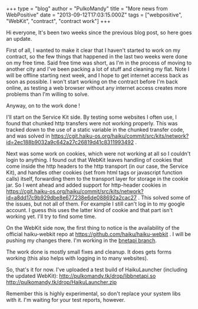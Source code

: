 +++
type = "blog"
author = "PulkoMandy"
title = "More news from WebPositive"
date = "2013-09-12T17:03:15.000Z"
tags = ["webpositive", "WebKit", "contract", "contract work"]
+++

Hi everyone,
It's been two weeks since the previous blog post, so here goes an update.

First of all, I wanted to make it clear that I haven't started to work on my contract, so the few things that happened in the last two weeks were done on my free time. Said free time was short, as I'm in the process of moving to another city and I've been packing a lot of stuff and cleaning my flat. Note I will be offline starting next week, and I hope to get internet access back as soon as possible. I won't start working on the contract before I'm back online, as testing a web browser without any internet access creates more problems than I'm willing to solve.
<!--break-->
Anyway, on to the work done !

I'll start on the Service Kit side. By testing some websites I often use, I found that chunked http transfers were not working properly. This was tracked down to the use of a static variable in the chunked transfer code, and was solved in https://cgit.haiku-os.org/haiku/commit/src/kits/network?id=2ec188b9032a9c642a27c26819d41c8311993492 .

Next was some work on cookies, which were not working at all so I couldn't login to anything. I found out that WebKit leaves handling of cookies that come inside the http headers to the http transport (in our case, the Service Kit), and handles other cookies (set from html tags or javascript function calls) itself, forwarding them to the transport layer for storage in the cookie jar.
So I went ahead and added support for http-header cookies in https://cgit.haiku-os.org/haiku/commit/src/kits/network?id=a8dd17c9b929dbe8e677238e6de088692a2cac27 . This solved some of the issues, but not all of them. For example I still can't log in to my google account. I guess this uses the latter kind of cookie and that part isn't working yet. I'll try to find some time.

On the WebKit side now, the first thing to notice is the availability of the official haiku-webkit repo at https://github.com/haiku/haiku-webkit . I will be pushing my changes there. I'm working in the <a href="https://github.com/haiku/haiku-webkit/tree/bnetapi">bnetapi branch</a>.

The work done is mostly small fixes and cleanup. It does gets forms working (this also helps with logging in to many websites).

So, that's it for now. I've uploaded a test build of HaikuLauncher (including the updated WebKit):
http://pulkomandy.tk/drop/libbnetapi.so
http://pulkomandy.tk/drop/HaikuLauncher.zip

Remember this is highly experimental, so don't replace your system libs with it. I'm waiting for your test reports, however.